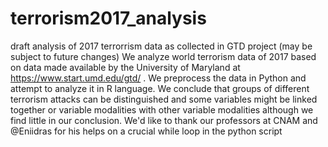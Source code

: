 # terrorism2017_analysis
draft analysis of 2017 terrorrism data as collected in GTD project (may be subject to future changes)
We analyze world terrorism data of 2017 based on data made available by the University of Maryland at https://www.start.umd.edu/gtd/ . 
We preprocess the data in Python and attempt to analyze it in R language. 
We conclude that groups of different terrorism attacks can be distinguished
and some variables might be linked together or variable modalities with other variable modalities although we find little in our conclusion. 
We'd like to thank our professors at CNAM and @Eniidras for his helps on a crucial while loop in the python script 
